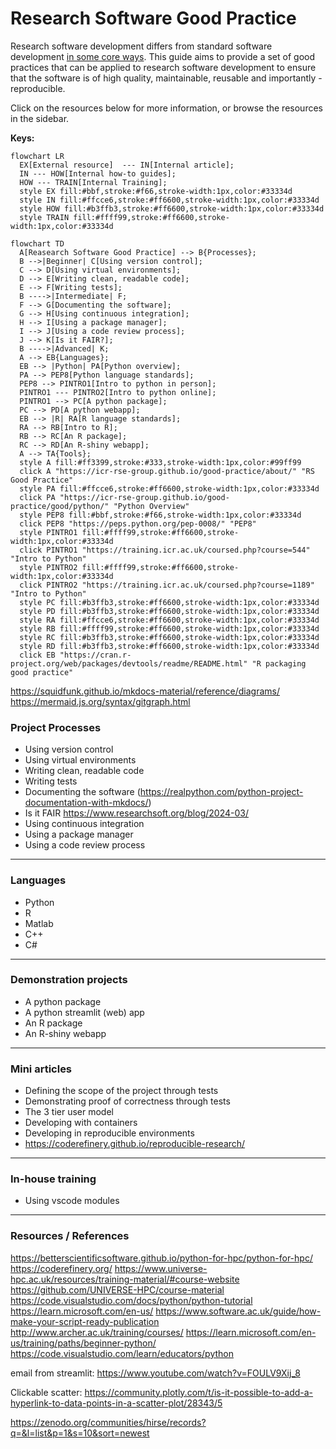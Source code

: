 # Research Software Good Practice

Research software development differs from standard software development [in some core ways](about.md). This guide aims to provide a set of good practices that can be applied to research software development to ensure that the software is of high quality, maintainable, reusable and importantly - reproducible.

Click on the resources below for more information, or browse the resources in the sidebar.

**Keys:**  
``` mermaid
flowchart LR
  EX[External resource]  --- IN[Internal article];
  IN --- HOW[Internal how-to guides];
  HOW --- TRAIN[Internal Training];  
  style EX fill:#bbf,stroke:#f66,stroke-width:1px,color:#33334d
  style IN fill:#ffcce6,stroke:#ff6600,stroke-width:1px,color:#33334d
  style HOW fill:#b3ffb3,stroke:#ff6600,stroke-width:1px,color:#33334d
  style TRAIN fill:#ffff99,stroke:#ff6600,stroke-width:1px,color:#33334d
```

``` mermaid
flowchart TD  
  A[Reasearch Software Good Practice] --> B{Processes};
  B -->|Beginner| C[Using version control];
  C --> D[Using virtual environments];
  D --> E[Writing clean, readable code];
  E --> F[Writing tests];
  B ---->|Intermediate| F;
  F --> G[Documenting the software];
  G --> H[Using continuous integration];
  H --> I[Using a package manager];
  I --> J[Using a code review process];
  J --> K[Is it FAIR?];
  B ---->|Advanced| K;
  A --> EB{Languages};
  EB --> |Python| PA[Python overview];
  PA --> PEP8[Python language standards];  
  PEP8 --> PINTRO1[Intro to python in person];
  PINTRO1 --- PINTRO2[Intro to python online];
  PINTRO1 --> PC[A python package];
  PC --> PD[A python webapp];
  EB --> |R| RA[R language standards];
  RA --> RB[Intro to R];
  RB --> RC[An R package];
  RC --> RD[An R-shiny webapp];
  A --> TA{Tools};
  style A fill:#ff3399,stroke:#333,stroke-width:1px,color:#99ff99
  click A "https://icr-rse-group.github.io/good-practice/about/" "RS Good Practice"
  style PA fill:#ffcce6,stroke:#ff6600,stroke-width:1px,color:#33334d
  click PA "https://icr-rse-group.github.io/good-practice/good/python/" "Python Overview"
  style PEP8 fill:#bbf,stroke:#f66,stroke-width:1px,color:#33334d
  click PEP8 "https://peps.python.org/pep-0008/" "PEP8"
  style PINTRO1 fill:#ffff99,stroke:#ff6600,stroke-width:1px,color:#33334d
  click PINTRO1 "https://training.icr.ac.uk/coursed.php?course=544" "Intro to Python"
  style PINTRO2 fill:#ffff99,stroke:#ff6600,stroke-width:1px,color:#33334d
  click PINTRO2 "https://training.icr.ac.uk/coursed.php?course=1189" "Intro to Python"
  style PC fill:#b3ffb3,stroke:#ff6600,stroke-width:1px,color:#33334d
  style PD fill:#b3ffb3,stroke:#ff6600,stroke-width:1px,color:#33334d
  style RA fill:#ffcce6,stroke:#ff6600,stroke-width:1px,color:#33334d
  style RB fill:#ffff99,stroke:#ff6600,stroke-width:1px,color:#33334d
  style RC fill:#b3ffb3,stroke:#ff6600,stroke-width:1px,color:#33334d
  style RD fill:#b3ffb3,stroke:#ff6600,stroke-width:1px,color:#33334d
  click EB "https://cran.r-project.org/web/packages/devtools/readme/README.html" "R packaging good practice"
```

https://squidfunk.github.io/mkdocs-material/reference/diagrams/
https://mermaid.js.org/syntax/gitgraph.html

### Project Processes

- Using version control
- Using virtual environments
- Writing clean, readable code
- Writing tests
- Documenting the software (https://realpython.com/python-project-documentation-with-mkdocs/)
- Is it FAIR https://www.researchsoft.org/blog/2024-03/
- Using continuous integration
- Using a package manager
- Using a code review process

---  

### Languages
- Python
- R
- Matlab
- C++
- C#

---  

### Demonstration projects
- A python package  
- A python streamlit (web) app  
- An R package  
- An R-shiny webapp  

---  

### Mini articles

- Defining the scope of the project through tests  
- Demonstrating proof of correctness through tests  
- The 3 tier user model  
- Developing with containers  
- Developing in reproducible environments  
- https://coderefinery.github.io/reproducible-research/  

---  

### In-house training  

- Using vscode modules  

---  

### Resources / References  

https://betterscientificsoftware.github.io/python-for-hpc/python-for-hpc/
https://coderefinery.org/
https://www.universe-hpc.ac.uk/resources/training-material/#course-website
https://github.com/UNIVERSE-HPC/course-material
https://code.visualstudio.com/docs/python/python-tutorial
https://learn.microsoft.com/en-us/
https://www.software.ac.uk/guide/how-make-your-script-ready-publication
http://www.archer.ac.uk/training/courses/
https://learn.microsoft.com/en-us/training/paths/beginner-python/
https://code.visualstudio.com/learn/educators/python

email from streamlit:
https://www.youtube.com/watch?v=FOULV9Xij_8

Clickable scatter: https://community.plotly.com/t/is-it-possible-to-add-a-hyperlink-to-data-points-in-a-scatter-plot/28343/5

https://zenodo.org/communities/hirse/records?q=&l=list&p=1&s=10&sort=newest





